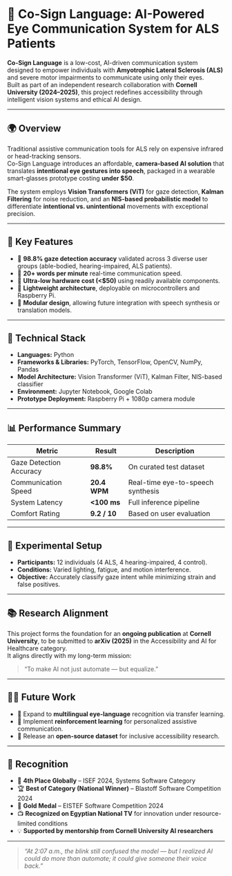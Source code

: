 # 🧠 Co-Sign Language: AI-Powered Eye Communication System for ALS Patients

**Co-Sign Language** is a low-cost, AI-driven communication system designed to empower individuals with **Amyotrophic Lateral Sclerosis (ALS)** and severe motor impairments to communicate using only their eyes.  
Built as part of an independent research collaboration with **Cornell University (2024–2025)**, this project redefines accessibility through intelligent vision systems and ethical AI design.

---

## 🌍 Overview

Traditional assistive communication tools for ALS rely on expensive infrared or head-tracking sensors.  
Co-Sign Language introduces an affordable, **camera-based AI solution** that translates **intentional eye gestures into speech**, packaged in a wearable smart-glasses prototype costing **under $50**.

The system employs **Vision Transformers (ViT)** for gaze detection, **Kalman Filtering** for noise reduction, and an **NIS-based probabilistic model** to differentiate **intentional vs. unintentional** movements with exceptional precision.

---

## 🚀 Key Features
- 🔹 **98.8% gaze detection accuracy** validated across 3 diverse user groups (able-bodied, hearing-impaired, ALS patients).  
- 🔹 **20+ words per minute** real-time communication speed.  
- 🔹 **Ultra-low hardware cost (<$50)** using readily available components.  
- 🔹 **Lightweight architecture**, deployable on microcontrollers and Raspberry Pi.  
- 🔹 **Modular design**, allowing future integration with speech synthesis or translation models.

---

## 🧩 Technical Stack
- **Languages:** Python  
- **Frameworks & Libraries:** PyTorch, TensorFlow, OpenCV, NumPy, Pandas  
- **Model Architecture:** Vision Transformer (ViT), Kalman Filter, NIS-based classifier  
- **Environment:** Jupyter Notebook, Google Colab  
- **Prototype Deployment:** Raspberry Pi + 1080p camera module  

---

## 📊 Performance Summary

| Metric | Result | Description |
|--------|---------|-------------|
| Gaze Detection Accuracy | **98.8%** | On curated test dataset |
| Communication Speed | **20.4 WPM** | Real-time eye-to-speech synthesis |
| System Latency | **<100 ms** | Full inference pipeline |
| Comfort Rating | **9.2 / 10** | Based on user evaluation |

---

## 🧪 Experimental Setup
- **Participants:** 12 individuals (4 ALS, 4 hearing-impaired, 4 control).  
- **Conditions:** Varied lighting, fatigue, and motion interference.  
- **Objective:** Accurately classify gaze intent while minimizing strain and false positives.  

---

## 📚 Research Alignment
This project forms the foundation for an **ongoing publication** at **Cornell University**, to be submitted to **arXiv (2025)** in the Accessibility and AI for Healthcare category.  
It aligns directly with my long-term mission:  
> “To make AI not just automate — but equalize.”

---

## 🧑‍💻 Future Work
- 🧠 Expand to **multilingual eye-language** recognition via transfer learning.  
- 🔁 Implement **reinforcement learning** for personalized assistive communication.  
- 🧾 Release an **open-source dataset** for inclusive accessibility research.

---

## 🏅 Recognition
- 🥇 **4th Place Globally** – ISEF 2024, Systems Software Category  
- 🏆 **Best of Category (National Winner)** – Blastoff Software Competition 2024  
- 🥇 **Gold Medal** – EISTEF Software Competition 2024  
- 📺 **Recognized on Egyptian National TV** for innovation under resource-limited conditions  
- 💡 **Supported by mentorship from Cornell University AI researchers**

---

> *“At 2:07 a.m., the blink still confused the model — but I realized AI could do more than automate; it could give someone their voice back.”*
